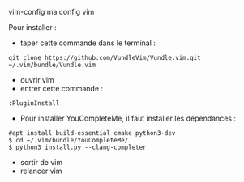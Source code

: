 vim-config
ma config vim


Pour installer : 
- taper cette commande dans le terminal : 
```
git clone https://github.com/VundleVim/Vundle.vim.git ~/.vim/bundle/Vundle.vim
```
- ouvrir vim
- entrer cette commande :
```shell
:PluginInstall
```
- Pour installer YouCompleteMe, il faut installer les dépendances :
```shell
#apt install build-essential cmake python3-dev
$ cd ~/.vim/bundle/YouCompleteMe/
$ python3 install.py --clang-completer
```
- sortir de vim
- relancer vim
